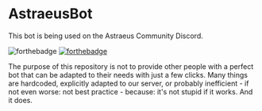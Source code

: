 # AstraeusBot
This bot is being used on the Astraeus Community Discord.

![forthebadge](https://forthebadge.com/images/badges/made-with-python.svg) [![forthebadge](https://forthebadge.com/images/badges/built-with-love.svg)](https://forthebadge.com)

The purpose of this repository is not to provide other people with a perfect bot that can be adapted to their needs with just a few clicks. Many things are hardcoded, explicitly adapted to our server, or probably inefficient - if not even worse: not best practice - because: it's not stupid if it works. And it does.
